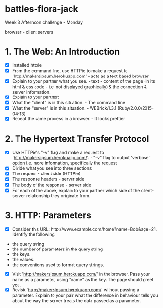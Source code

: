# battles-flora-jack
Week 3 Afternoon challenge - Monday

browser - client
servers

# 1. The Web: An Introduction

- [x] Installed httpie
- [x] From the command line, use HTTPie to make a request to 'http://makersipsum.herokuapp.com'
        - acts as a text based browser
- [x] Explain to your partner what you see.
        - text - content of the page (in its html & css code - i.e. not displayed graphically) & the connection & server information.
- [x] Explain to your partner:
- [x] What the "client" is in this situation.
        - The command line
- [x] What the "server" is in this situation.
        - WEBrick/1.3.1 (Ruby/2.0.0/2015-04-13)
- [x] Repeat the same process in a browser.
        - It looks prettier

# 2. The Hypertext Transfer Protocol

 - [x] Use HTTPie's "-v" flag and make a request to 'http://makersipsum.herokuapp.com/'.
        - "-v" flag to output 'verbose' option i.e. more information, specifically the request
 - [x] Divide what you see into three sections:
 - [x] The request - client side (HTTPie) 
 - [x] The response headers - server side
 - [x] The body of the response - server side
 - [x] For each of the above, explain to your partner which side of the client-server relationship they originate from.

# 3. HTTP: Parameters

- [x] Consider this URL: http://www.example.com/home?name=Bob&age=21. Identify the following:
- the query string 
- the number of parameters in the query string
- the keys.
- the values.
- the conventions used to format query strings.
- [x] Visit 'http://makersipsum.herokuapp.com/' in the browser. Pass your name as a parameter, using "name" as the key. The page should greet you.
- [x] Revisit 'http://makersipsum.herokuapp.com/' without passing a parameter. Explain to your pair what the difference in behaviour tells you about the way the server treats the data passed as a parameter.
